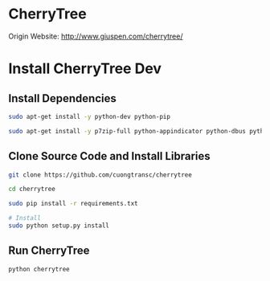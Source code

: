 # CherryTree

Origin Website: http://www.giuspen.com/cherrytree/

# Install CherryTree Dev

## Install Dependencies

```sh
sudo apt-get install -y python-dev python-pip

sudo apt-get install -y p7zip-full python-appindicator python-dbus python-enchant python-gtk2 python-gtksourceview2
```

## Clone Source Code and Install Libraries

```sh
git clone https://github.com/cuongtransc/cherrytree

cd cherrytree

sudo pip install -r requirements.txt

# Install
sudo python setup.py install

```

## Run CherryTree

```sh
python cherrytree
```


